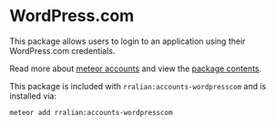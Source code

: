 WordPress.com
=============

This package allows users to login to an application using their WordPress.com credentials.

Read more about [meteor accounts](https://www.meteor.com/accounts) and view the [package contents](https://github.com/rralian/meteor-wordpresscom).

This package is included with `rralian:accounts-wordpresscom` and is installed via:

```
meteor add rralian:accounts-wordpresscom
```
